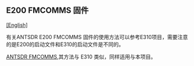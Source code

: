 ## E200 FMCOMMS 固件

[[English]](../../../../device_and_usage_manual/ANTSDR_E_Series_Module/ANTSDR_E200_Reference_Manual/AntsdrE200_fmcomms.html)

有关ANTSDR E200 FMCOMMS 固件的使用方法可以参考E310项目，需要注意的是E200的启动文件和E310的启动文件是不同的。

[ANTSDR FMCOMMS](../ANTSDR_E310_Reference_Manual/AntsdrE310_fmcomms_cn.md),其方法与 E310 类似，同样适用与本项目。